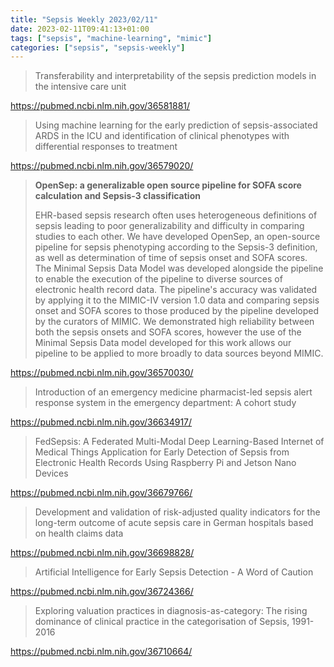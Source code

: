 ```yaml
---
title: "Sepsis Weekly 2023/02/11"
date: 2023-02-11T09:41:13+01:00
tags: ["sepsis", "machine-learning", "mimic"]
categories: ["sepsis", "sepsis-weekly"]
---
```


> Transferability and interpretability of the sepsis prediction models in the
> intensive care unit

https://pubmed.ncbi.nlm.nih.gov/36581881/

> Using machine learning for the early prediction of sepsis-associated ARDS in
> the ICU and identification of clinical phenotypes with differential responses
> to treatment

https://pubmed.ncbi.nlm.nih.gov/36579020/

> **OpenSep: a generalizable open source pipeline for SOFA score calculation and
> Sepsis-3 classification**
>
> EHR-based sepsis research often uses heterogeneous definitions of sepsis
> leading to poor generalizability and difficulty in comparing studies to each
> other. We have developed OpenSep, an open-source pipeline for sepsis
> phenotyping according to the Sepsis-3 definition, as well as determination of
> time of sepsis onset and SOFA scores. The Minimal Sepsis Data Model was
> developed alongside the pipeline to enable the execution of the pipeline to
> diverse sources of electronic health record data. The pipeline's accuracy was
> validated by applying it to the MIMIC-IV version 1.0 data and comparing
> sepsis onset and SOFA scores to those produced by the pipeline developed by
> the curators of MIMIC. We demonstrated high reliability between both the
> sepsis onsets and SOFA scores, however the use of the Minimal Sepsis Data
> model developed for this work allows our pipeline to be applied to more
> broadly to data sources beyond MIMIC.

https://pubmed.ncbi.nlm.nih.gov/36570030/

> Introduction of an emergency medicine pharmacist-led sepsis alert response
> system in the emergency department: A cohort study

https://pubmed.ncbi.nlm.nih.gov/36634917/

> FedSepsis: A Federated Multi-Modal Deep Learning-Based Internet of Medical
> Things Application for Early Detection of Sepsis from Electronic Health
> Records Using Raspberry Pi and Jetson Nano Devices

https://pubmed.ncbi.nlm.nih.gov/36679766/

> Development and validation of risk-adjusted quality indicators for the
> long-term outcome of acute sepsis care in German hospitals based on health
> claims data

https://pubmed.ncbi.nlm.nih.gov/36698828/

> Artificial Intelligence for Early Sepsis Detection - A Word of Caution

https://pubmed.ncbi.nlm.nih.gov/36724366/

> Exploring valuation practices in diagnosis-as-category: The rising dominance
> of clinical practice in the categorisation of Sepsis, 1991-2016

https://pubmed.ncbi.nlm.nih.gov/36710664/

